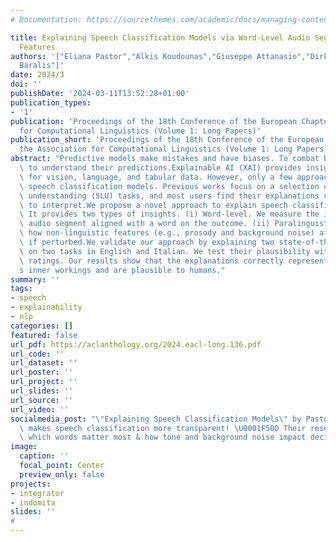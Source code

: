 ```yaml
---
# Documentation: https://sourcethemes.com/academic/docs/managing-content/

title: Explaining Speech Classification Models via Word-Level Audio Segments and Paralinguistic
  Features
authors: '["Eliana Pastor","Alkis Koudounas","Giuseppe Attanasio","Dirk Hovy","Elena
  Baralis"]'
date: 2024/3
doi: ''
publishDate: '2024-03-11T13:52:28+01:00'
publication_types:
- '1'
publication: 'Proceedings of the 18th Conference of the European Chapter of the Association
  for Computational Linguistics (Volume 1: Long Papers)'
publication_short: 'Proceedings of the 18th Conference of the European Chapter of
  the Association for Computational Linguistics (Volume 1: Long Papers)'
abstract: "Predictive models make mistakes and have biases. To combat both, we need\
  \ to understand their predictions.Explainable AI (XAI) provides insights into models\
  \ for vision, language, and tabular data. However, only a few approaches exist for\
  \ speech classification models. Previous works focus on a selection of spoken language\
  \ understanding (SLU) tasks, and most users find their explanations challenging\
  \ to interpret.We propose a novel approach to explain speech classification models.\
  \ It provides two types of insights. (i) Word-level. We measure the impact of each\
  \ audio segment aligned with a word on the outcome. (ii) Paralinguistic. We evaluate\
  \ how non-linguistic features (e.g., prosody and background noise) affect the outcome\
  \ if perturbed.We validate our approach by explaining two state-of-the-art SLU models\
  \ on two tasks in English and Italian. We test their plausibility with human subject\
  \ ratings. Our results show that the explanations correctly represent the model\u2019\
  s inner workings and are plausible to humans."
summary: ''
tags:
- speech
- explainability
- nlp
categories: []
featured: false
url_pdf: https://aclanthology.org/2024.eacl-long.136.pdf
url_code: ''
url_dataset: ''
url_poster: ''
url_project: ''
url_slides: ''
url_source: ''
url_video: ''
socialmedia_post: "\"Explaining Speech Classification Models\" by Pastor et al. (2024)\
  \ makes speech classification more transparent! \U0001F50D Their research reveals\
  \ which words matter most & how tone and background noise impact decisions."
image:
  caption: ''
  focal_point: Center
  preview_only: false
projects:
- integrator
- indomita
slides: ''
# 
---
```

